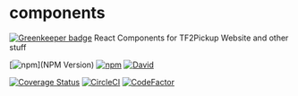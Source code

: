 # components

[![Greenkeeper badge](https://badges.greenkeeper.io/HenriBeck/materialize-react.svg)](https://greenkeeper.io/)
React Components for TF2Pickup Website and other stuff

[![npm](https://img.shields.io/npm/v/materialize-react.svg)](NPM Version) [![npm](https://img.shields.io/npm/l/materialize-react.svg)](License) [![David](https://img.shields.io/david/materialize-react.svg)]()

[![Coverage Status](https://coveralls.io/repos/github/HenriBeck/materialize-react/badge.svg?branch=master)](https://coveralls.io/github/HenriBeck/materialize-react?branch=master) [![CircleCI](https://circleci.com/gh/HenriBeck/materialize-react.svg?style=svg)](https://circleci.com/gh/HenriBeck/materialize-react) [![CodeFactor](https://www.codefactor.io/repository/github/henribeck/materialize-react/badge)](https://www.codefactor.io/repository/github/henribeck/materialize-react)


